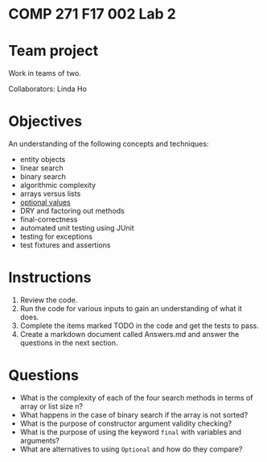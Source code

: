 # COMP 271 F17 002 Lab 2

# Team project

Work in teams of two. 

Collaborators: Linda Ho

# Objectives

An understanding of the following concepts and techniques:

- entity objects
- linear search
- binary search
- algorithmic complexity
- arrays versus lists
- [optional values](https://docs.oracle.com/javase/8/docs/api/java/util/Optional.html)
- DRY and factoring out methods
- final-correctness
- automated unit testing using JUnit
- testing for exceptions
- test fixtures and assertions

# Instructions

1. Review the code.
2. Run the code for various inputs to gain an understanding of what it does.
3. Complete the items marked TODO in the code and get the tests to pass.
4. Create a markdown document called Answers.md and answer the questions in the next section.

# Questions

- What is the complexity of each of the four search methods in terms of array or list size n?
- What happens in the case of binary search if the array is not sorted?
- What is the purpose of constructor argument validity checking?
- What is the purpose of using the keyword `final` with variables and arguments?
- What are alternatives to using `Optional` and how do they compare?